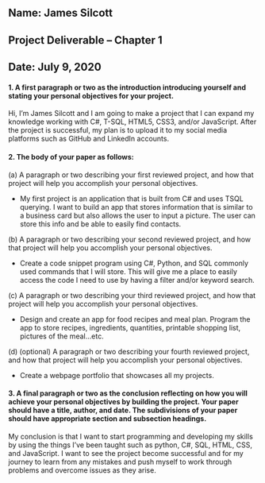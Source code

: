 ## Name: James Silcott
## Project Deliverable – Chapter 1
## Date: July 9, 2020
#### 1. A first paragraph or two as the introduction introducing yourself and stating your personal objectives for your project.

Hi, I’m James Silcott and I am going to make a project that I can expand my knowledge working with C#, T-SQL, HTML5, CSS3, and/or JavaScript. After the project is successful, my plan is to upload it to my social media platforms such as GitHub and LinkedIn accounts.


#### 2. The body of your paper as follows:
(a) A paragraph or two describing your first reviewed project, and how that project will help you
accomplish your personal objectives.
-	My first project is an application that is built from C# and uses TSQL querying.  I want to build an app that stores information that is similar to a business card but also allows the user to input a picture.  The user can store this info and be able to easily find contacts.


(b) A paragraph or two describing your second reviewed project, and how that project will help you
accomplish your personal objectives.
-	Create a code snippet program using C#, Python, and SQL commonly used commands that I will store.  This will give me a place to easily access the code I need to use by having a filter and/or keyword search.


(c) A paragraph or two describing your third reviewed project, and how that project will help you
accomplish your personal objectives.
-	Design and create an app for food recipes and meal plan. Program the app to store recipes, ingredients, quantities, printable shopping list, pictures of the meal…etc.


(d) (optional) A paragraph or two describing your fourth reviewed project, and how that project will
help you accomplish your personal objectives.
-	Create a webpage portfolio that showcases all my projects.



#### 3. A  final paragraph or two as the conclusion reflecting on how you will achieve your personal objectives by building the project. Your paper should have a title, author, and date. The subdivisions of your paper should have appropriate section and subsection headings.

My conclusion is that I want to start programming and developing my skills by using the things I’ve been taught such as python, C#, SQL, HTML, CSS, and JavaScript.  I want to see the project become successful and for my journey to learn from any mistakes and push myself to work through problems and overcome issues as they arise.  
